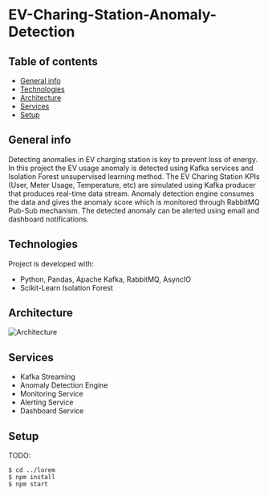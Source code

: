 # EV-Charing-Station-Anomaly-Detection

## Table of contents
* [General info](#general-info)
* [Technologies](#technologies)
* [Architecture](#architecture)
* [Services](#services)
* [Setup](#setup)

## General info
Detecting anomalies in EV charging station is key to prevent loss of energy. In this project the EV usage anomaly is detected using Kafka services and Isolation Forest unsupervised learning method. The EV Charing Station KPIs (User, Meter Usage, Temperature, etc) are simulated using Kafka producer that produces real-time data stream. Anomaly detection engine consumes the data and gives the anomaly score which is monitored through RabbitMQ Pub-Sub mechanism. The detected anomaly can be alerted using email and dashboard notifications.
	
## Technologies
Project is developed with:
* Python, Pandas, Apache Kafka, RabbitMQ, AsyncIO
* Scikit-Learn Isolation Forest

## Architecture

![Architecture](https://user-images.githubusercontent.com/16436690/144045246-7f71e872-1d42-4057-9d93-d314dd6b5dc7.png)

## Services
* Kafka Streaming 
* Anomaly Detection Engine
* Monitoring Service
* Alerting Service
* Dashboard Service

## Setup
TODO:

```
$ cd ../lorem
$ npm install
$ npm start
```


